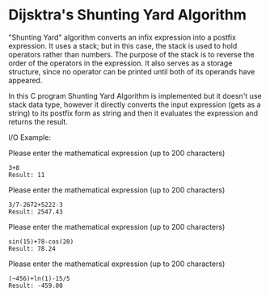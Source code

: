 # Dijsktra's Shunting Yard Algorithm

"Shunting Yard" algorithm converts an infix expression into a postfix expression. It uses a stack; but in this case, the stack is used to hold operators rather than numbers. The purpose of the stack is to reverse the order of the operators in the expression. It also serves as a storage structure, since no operator can be printed until both of its operands have appeared.

In this C program Shunting Yard Algorithm is implemented but it doesn't use stack data type, however it directly converts the input expression (gets as a string) to its postfix form as string and then it evaluates the expression and returns the result. 

I/O Example:

Please enter the mathematical expression (up to 200 characters)

	3+8
	Result: 11

Please enter the mathematical expression (up to 200 characters)

	3/7-2672+5222-3
	Result: 2547.43

Please enter the mathematical expression (up to 200 characters)

	sin(15)+78-cos(20)
	Result: 78.24

Please enter the mathematical expression (up to 200 characters)

	(~456)+ln(1)-15/5
	Result: -459.00